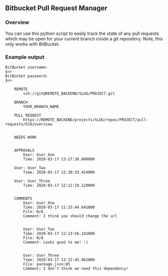 ## Bitbucket Pull Request Manager

### Overview

You can use this python script to easily track the state of any pull requests which may be open for your current branch inside a git repository.
Note, this only works with BitBucket.

### Example output

```
BitBucket username:
$<>
BitBucket password:
$<>

	REMOTE
		ssh://git@REMOTE_BACKEND/SLUG/PROJECT.git

	BRANCH
		YOUR_BRANCH_NAME

	PULL REQUEST
		https://REMOTE_BACKEND/projects/SLUG/repos/PROJECT/pull-requests/618/overview


	NEEDS WORK


	APPROVALS
		User: User_One
		Time: 2020-03-17 13:27:38.880000

    User: User_Two
		Time: 2020-03-17 12:39:33.424000
		
    User: User_Three
		Time: 2020-03-17 12:12:10.129000


	COMMENTS
		User: User_One
		Time: 2020-03-17 11:23:44.641000
		File: N/A
		Comment: I think you should change the url


		User: User_Two
		Time: 2020-03-17 12:13:56.141000
		File: N/A
		Comment: Looks good to me! :)


		User: User_Three
		Time: 2020-03-17 12:12:45.062000
		File: package.json:85
		Comment: I don't think we need this dependency!



```
